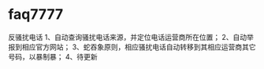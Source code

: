 # faq7777
反骚扰电话
1、自动查询骚扰电话来源，并定位电话运营商所在位置；
2、自动举报到相应官方网站；
3、蛇吞象原则，相应骚扰电话自动转移到其相应运营商其它号码，以暴制暴；
4、待更新
